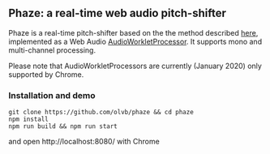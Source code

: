 ## Phaze: a real-time web audio pitch-shifter

Phaze is a real-time pitch-shifter based on the the method described [here][1], implemented as a Web Audio [AudioWorkletProcessor][2]. It supports mono and multi-channel processing.

Please note that AudioWorkletProcessors are currently (January 2020) only supported by Chrome.

[1]: https://www.researchgate.net/publication/228756320_New_phase-vocoder_techniques_for_real-time_pitch_shifting
[2]: https://developer.mozilla.org/docs/Web/API/AudioWorkletProcessor

### Installation and demo

```shell
git clone https://github.com/olvb/phaze && cd phaze
npm install
npm run build && npm run start
```
and open http://localhost:8080/ with Chrome
